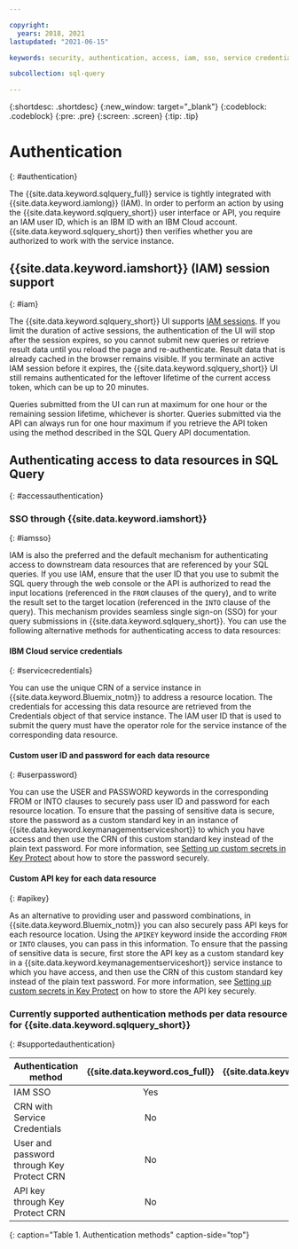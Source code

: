 ```yaml
---

copyright:
  years: 2018, 2021
lastupdated: "2021-06-15"

keywords: security, authentication, access, iam, sso, service credential

subcollection: sql-query

---
```


{:shortdesc: .shortdesc}
{:new_window: target="_blank"}
{:codeblock: .codeblock}
{:pre: .pre}
{:screen: .screen}
{:tip: .tip}


# Authentication
{: #authentication}

The {{site.data.keyword.sqlquery_full}} service is tightly integrated with {{site.data.keyword.iamlong}} (IAM). 
In order to perform an action by using the {{site.data.keyword.sqlquery_short}} user interface or API, you require an IAM user ID, which is an IBM ID with an IBM Cloud account. {{site.data.keyword.sqlquery_short}} then verifies whether you are authorized to work with the service instance.

## {{site.data.keyword.iamshort}} (IAM) session support
{: #iam}

The {{site.data.keyword.sqlquery_short}} UI supports [IAM sessions](/docs/account?topic=account-iam-work-sessions). If you limit the duration of active sessions, the authentication of the UI will stop after the session expires, so you cannot submit new queries or retrieve result data until you reload the page and re-authenticate. Result data that is already cached in the browser remains visible. If you terminate an active IAM session before it expires, the {{site.data.keyword.sqlquery_short}} UI still remains authenticated for the leftover lifetime of the current access token, which can be up to 20 minutes.

Queries submitted from the UI can run at maximum for one hour or the remaining session lifetime, whichever is shorter. Queries submitted via the API can always run for one hour maximum if you retrieve the API token using the method described in the SQL Query API documentation.

## Authenticating access to data resources in SQL Query
{: #accessauthentication}

### SSO through {{site.data.keyword.iamshort}}
{: #iamsso}

IAM is also the preferred and the default mechanism for authenticating access to downstream data resources that are referenced by your SQL queries. If you use IAM, ensure that the user ID that you use to submit the SQL query through the web console or the API is authorized to read the input locations (referenced in the `FROM` clauses of the query), and to write the result set to the target location (referenced in the `INTO` clause of the query). 
This mechanism provides seamless single sign-on (SSO) for your query submissions in {{site.data.keyword.sqlquery_short}}. 
You can use the following alternative methods for authenticating access to data resources:

#### IBM Cloud service credentials
{: #servicecredentials}

You can use the unique CRN of a service instance in {{site.data.keyword.Bluemix_notm}} to address a resource location. 
The credentials for accessing this data resource are retrieved from the Credentials object of that service instance. 
The IAM user ID that is used to submit the query must have the operator role for the service instance of the corresponding data resource.

#### Custom user ID and password for each data resource
{: #userpassword}

You can use the USER and PASSWORD keywords in the corresponding FROM or INTO clauses to securely pass user ID and password for each resource location. 
To ensure that the passing of sensitive data is secure, store the password as a custom standard key in an instance of {{site.data.keyword.keymanagementserviceshort}} to which you have access and then use the CRN of this custom standard key instead of the plain text password.
For more information, see [Setting up custom secrets in Key Protect](#kpsetup) about how to store the password securely.

#### Custom API key for each data resource
{: #apikey}

As an alternative to providing user and password combinations, in {{site.data.keyword.Bluemix_notm}} you can also securely pass API keys for each resource location. Using the `APIKEY` keyword inside the according `FROM` or `INTO` clauses, you can pass in this information. 
To ensure that the passing of sensitive data is secure, first store the API key as a custom standard key in a 
{{site.data.keyword.keymanagementserviceshort}} service instance to which you have access, and then use the CRN of this custom standard key instead of the plain text password. For more information, see [Setting up custom secrets in Key Protect](#kpsetup) on how to store the API key securely.

### Currently supported authentication methods per data resource for {{site.data.keyword.sqlquery_short}}
{: #supportedauthentication}

| Authentication method                 | {{site.data.keyword.cos_full}}   | {{site.data.keyword.Db2_on_Cloud_long}}  | {{site.data.keyword.dashdblong}} |
| ---                                   | :---: | :---:        | :---:                  |
| IAM SSO                               | Yes   | Enterprise   | Enterprise             |
| CRN with Service Credentials          | No    | Yes          | Yes                    |
| User and password through Key Protect CRN | No    | Yes          | Yes                    |
| API key through Key Protect CRN           | No    | Enterprise   | Enterprise             |
{: caption="Table 1. Authentication methods" caption-side="top"}